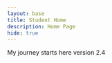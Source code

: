 ```yaml
---
layout: base
title: Student Home 
description: Home Page
hide: true
---
```


My journey starts here version 2.4
